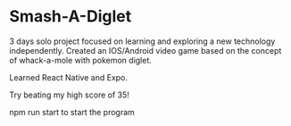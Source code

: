 # Smash-A-Diglet

3 days solo project focused on learning and exploring a new technology independently. Created an IOS/Android video game based on the concept of whack-a-mole with pokemon diglet. 

Learned React Native and Expo.

Try beating my high score of 35!

npm run start to start the program
